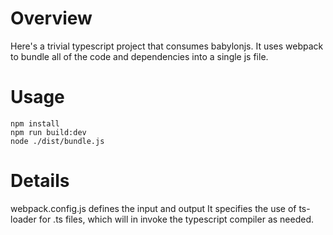 # Overview
Here's a trivial typescript project that consumes babylonjs.  It uses webpack to bundle all of the code and dependencies into a single js file.

# Usage
```
npm install
npm run build:dev
node ./dist/bundle.js
```

# Details
webpack.config.js defines the input and output
It specifies the use of ts-loader for .ts files, which will in invoke the typescript compiler as needed.